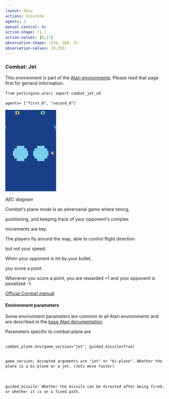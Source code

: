 ```yaml
---
layout: docu
actions: Discrete
agents: 2
manual-control: No
action-shape: (1,)
action-values: [0,17]
observation-shape: (210, 160, 3)
observation-values: (0,255)
---
```



### Combat: Jet



This environment is part of the [Atari environments](../atari). Please read that page first for general information.





`from pettingzoo.atari import combat_jet_v0`



`agents= ["first_0", "second_0"]`



![combat_jet gif](atari_combat_plane.gif)



*AEC diagram*





*Combat*'s plane mode is an adversarial game where timing,

positioning, and keeping track of your opponent's complex

movements are key.



The players fly around the map, able to control flight direction

but not your speed.



When your opponent is hit by your bullet,

you score a point.



Whenever you score a point, you are rewarded +1 and your opponent is penalized -1.



[Official Combat manual](https://atariage.com/manual_html_page.php?SoftwareID=935)





#### Environment parameters



Some environment parameters are common to all Atari environments and are described in the [base Atari documentation](../atari).



Parameters specific to combat-plane are



```

combat_plane.env(game_version="jet", guided_missile=True)

```



```

game_version: Accepted arguments are "jet" or "bi-plane". Whether the plane is a bi-plane or a jet. (Jets move faster)



guided_missile: Whether the missile can be directed after being fired, or whether it is on a fixed path.

```
